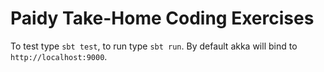 # Paidy Take-Home Coding Exercises

To test type `sbt test`, to run type `sbt run`. By default akka will bind to `http://localhost:9000`.
